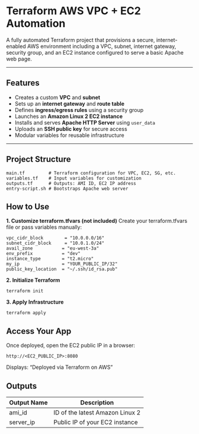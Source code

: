 #  Terraform AWS VPC + EC2 Automation

A fully automated Terraform project that provisions a secure, internet-enabled AWS environment including a VPC, subnet, internet gateway, security group, and an EC2 instance configured to serve a basic Apache web page.

---

##  Features

-  Creates a custom **VPC** and **subnet**
-  Sets up an **internet gateway** and **route table**
-  Defines **ingress/egress rules** using a security group
-  Launches an **Amazon Linux 2 EC2 instance**
-  Installs and serves **Apache HTTP Server** using `user_data`
-  Uploads an **SSH public key** for secure access
-  Modular variables for reusable infrastructure

---

##  Project Structure

```
main.tf         # Terraform configuration for VPC, EC2, SG, etc.
variables.tf    # Input variables for customization
outputs.tf      # Outputs: AMI ID, EC2 IP address
entry-script.sh # Bootstraps Apache web server
```

## How to Use

**1. Customize terraform.tfvars (not included)**
Create your terraform.tfvars file or pass variables manually:
```
vpc_cidr_block        = "10.0.0.0/16"
subnet_cidr_block     = "10.0.1.0/24"
avail_zone           = "eu-west-3a"
env_prefix           = "dev"
instance_type        = "t2.micro"
my_ip                = "YOUR_PUBLIC_IP/32"
public_key_location  = "~/.ssh/id_rsa.pub"
```

**2. Initialize Terraform**
```
terraform init
```

**3. Apply Infrastructure**
```
terraform apply
```

##  Access Your App
Once deployed, open the EC2 public IP in a browser:
```
http://<EC2_PUBLIC_IP>:8080
```
Displays: “Deployed via Terraform on AWS”

## Outputs
|Output Name |	Description                      |
|------------|-----------------------------------|
|ami_id      |	ID of the latest Amazon Linux 2  |
|server_ip   |  Public IP of your EC2 instance   |


